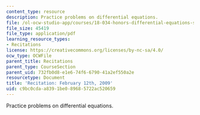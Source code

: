 ```yaml
---
content_type: resource
description: Practice problems on differential equations.
file: /ol-ocw-studio-app/courses/18-034-honors-differential-equations-spring-2009/c9bc0cdaa8391be089685722ac520659_MIT18_034s09_rec03_2_12.pdf
file_size: 45419
file_type: application/pdf
learning_resource_types:
- Recitations
license: https://creativecommons.org/licenses/by-nc-sa/4.0/
ocw_type: OCWFile
parent_title: Recitations
parent_type: CourseSection
parent_uid: 732fb0d8-e1e6-74f6-6790-41a2ef550a2e
resourcetype: Document
title: 'Recitation: February 12th, 2009'
uid: c9bc0cda-a839-1be0-8968-5722ac520659
---
```

Practice problems on differential equations.